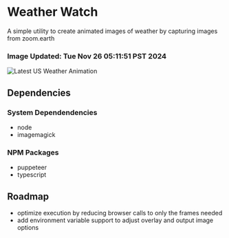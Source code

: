 # Weather Watch

A simple utility to create animated images of weather by capturing images from zoom.earth

### Image Updated: Tue Nov 26 05:11:51 PST 2024

![Latest US Weather Animation](animations/2024-11-26.webp)

## Dependencies
### System Dependendencies
* node
* imagemagick
### NPM Packages
* puppeteer
* typescript

## Roadmap
* optimize execution by reducing browser calls to only the frames needed
* add environment variable support to adjust overlay and output image options
